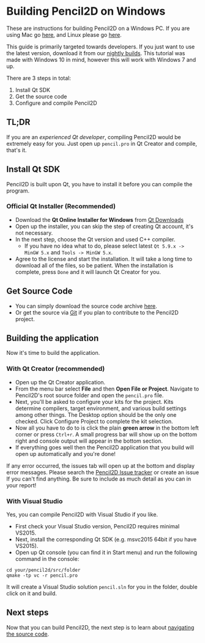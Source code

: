 # Building Pencil2D on Windows

These are instructions for building Pencil2D on a Windows PC. If you are using Mac go [here](build_mac.md), and Linux please go [here](build_linux.md).

This guide is primarily targeted towards developers. If you just want to use the latest version, download it from our [nightly builds](https://drive.google.com/drive/folders/0BxdcdOiOmg-CcWhLazdKR1oydHM). This tutorial was made with Windows 10 in mind, however this will work with Windows 7 and up.

There are 3 steps in total:

1. Install Qt SDK
2. Get the source code
3. Configure and compile Pencil2D

## TL;DR

If you are an *experienced Qt developer*, compiling Pencil2D would be extremely easy for you. Just open up `pencil.pro` in Qt Creator and compile, that's it.

## Install Qt SDK

Pencil2D is built upon Qt, you have to install it before you can compile the program.

### Official Qt Installer (Recommended)

- Download the **Qt Online Installer for Windows** from [Qt Downloads](https://www.qt.io/download-open-source/)
- Open up the installer, you can skip the step of creating Qt account, it's not necessary.
- In the next step, choose the Qt version and used C++ compiler.
  - If you have no idea what to do, please select latest `Qt 5.9.x -> MinGW 5.x` and `Tools -> MinGW 5.x`.
- Agree to the license and start the installation. It will take a long time to download all of the files, so be patient. When the installation is complete, press `Done` and it will launch Qt Creator for you.

## Get Source Code

- You can simply download the source code archive [here](https://github.com/pencil2d/pencil/archive/master.zip).
- Or get the source via [Git](https://github.com/pencil2d/pencil.git) if you plan to contribute to the Pencil2D project.

## Building the application

Now it's time to build the application.

### With Qt Creator (recommended)

- Open up the Qt Creator application.
- From the menu bar select **File** and then **Open File or Project**. Navigate to Pencil2D's root source folder and open the `pencil.pro` file. 
- Next, you'll be asked to configure your kits for the project. Kits determine compilers, target environment, and various build settings among other things. The Desktop option should be the only one checked. Click Configure Project to complete the kit selection.
- Now all you have to do to is click the plain **green arrow** in the bottom left corner or press `Ctrl+r`. A small progress bar will show up on the bottom right and console output will appear in the bottom section.
- If everything goes well then the Pencil2D application that you build will open up automatically and you're done!

If any error occurred, the issues tab will open up at the bottom and display error messages. Please search the [Pencil2D Issue tracker](https://github.com/pencil2d/pencil/issues) or create an issue If you can't find anything. Be sure to include as much detail as you can in your report!

### With Visual Studio

Yes, you can compile Pencil2D with Visual Studio if you like. 

- First check your Visual Studio version, Pencil2D requires minimal VS2015.
- Next, install the corresponding Qt SDK (e.g. msvc2015 64bit if you have VS2015).
- Open up Qt console (you can find it in Start menu) and run the following command in the console:

```
cd your/pencil2d/src/folder
qmake -tp vc -r pencil.pro
```

It will create a Visual Studio solution `pencil.sln` for you in the folder, double click on it and build. 

## Next steps

Now that you can build Pencil2D, the next step is to learn about [navigating the source code](https://github.com/pencil2d/pencil/wiki/Dive-into-code).
